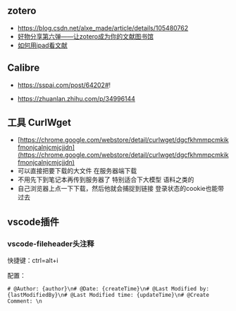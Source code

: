 ## zotero

- https://blog.csdn.net/alxe_made/article/details/105480762
- [好物分享第六弹——让zotero成为你的文献图书馆](https://mp.weixin.qq.com/s/V4gvbmJw_wlxCf5cf-AxRg)
- [如何用ipad看文献](https://www.zhihu.com/question/288186107/answer/1327966061)

## Calibre

- https://sspai.com/post/64202#!

- https://zhuanlan.zhihu.com/p/34996144


## 工具 CurlWget

- [https://chrome.google.com/webstore/detail/curlwget/dgcfkhmmpcmkikfmonjcalnjcmjcjjdn](https://chrome.google.com/webstore/detail/curlwget/dgcfkhmmpcmkikfmonjcalnjcmjcjjdn)
-   可以直接把要下载的大文件 在服务器端下载
-   不用先下到笔记本再传到服务器了 特别适合下大模型 语料之类的
-   自己浏览器上点一下下载，然后他就会捕捉到链接 登录状态的cookie也能带过去


## vscode插件

### vscode-fileheader头注释

快捷键：ctrl=alt+i

配置：
```
# @Author: {author}\n# @Date: {createTime}\n# @Last Modified by:{lastModifiedBy}\n# @Last Modified time: {updateTime}\n# @Create Comment: \n
```

